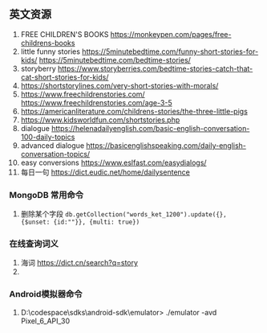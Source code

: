 
## 英文资源

1.    FREE CHILDREN'S BOOKS   https://monkeypen.com/pages/free-childrens-books
2.    little funny stories    https://5minutebedtime.com/funny-short-stories-for-kids/    https://5minutebedtime.com/bedtime-stories/
3.    storyberry https://www.storyberries.com/bedtime-stories-catch-that-cat-short-stories-for-kids/
4.    https://shortstorylines.com/very-short-stories-with-morals/
5.    https://www.freechildrenstories.com/    https://www.freechildrenstories.com/age-3-5
6.    https://americanliterature.com/childrens-stories/the-three-little-pigs
7.    https://www.kidsworldfun.com/shortstories.php
8.    dialogue  https://helenadailyenglish.com/basic-english-conversation-100-daily-topics
9.    advanced dialogue https://basicenglishspeaking.com/daily-english-conversation-topics/
10.   easy conversions https://www.eslfast.com/easydialogs/
11.   每日一句 https://dict.eudic.net/home/dailysentence



### MongoDB 常用命令
1.   删除某个字段    <code>db.getCollection("words_ket_1200").update({}, {$unset: {id:""}}, {multi: true})</code>



### 在线查询词义 
1.  海词 https://dict.cn/search?q=story
2.  

###  Android模拟器命令
1.   D:\codespace\sdks\android-sdk\emulator> ./emulator -avd Pixel_6_API_30